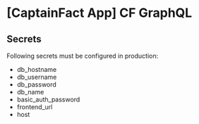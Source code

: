# [CaptainFact App] CF GraphQL

## Secrets

Following secrets must be configured in production:

- db_hostname
- db_username
- db_password
- db_name
- basic_auth_password
- frontend_url
- host

